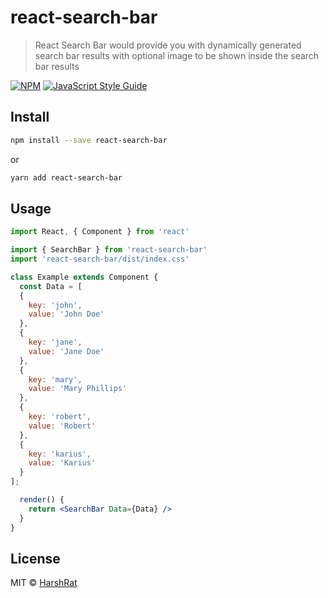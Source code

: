 # react-search-bar

> React Search Bar would provide you with dynamically generated search bar results with optional image to be shown inside the search bar results

[![NPM](https://img.shields.io/npm/v/react-search-bar.svg)](https://www.npmjs.com/package/react-search-bar) [![JavaScript Style Guide](https://img.shields.io/badge/code_style-standard-brightgreen.svg)](https://standardjs.com)

## Install

```bash
npm install --save react-search-bar
```
or
```bash
yarn add react-search-bar
```


## Usage

```jsx
import React, { Component } from 'react'

import { SearchBar } from 'react-search-bar'
import 'react-search-bar/dist/index.css'

class Example extends Component {
  const Data = [
  {
    key: 'john',
    value: 'John Doe'
  },
  {
    key: 'jane',
    value: 'Jane Doe'
  },
  {
    key: 'mary',
    value: 'Mary Phillips'
  },
  {
    key: 'robert',
    value: 'Robert'
  },
  {
    key: 'karius',
    value: 'Karius'
  }
];

  render() {
    return <SearchBar Data={Data} />
  }
}
```

## License

MIT © [HarshRat](https://github.com/HarshRat)
